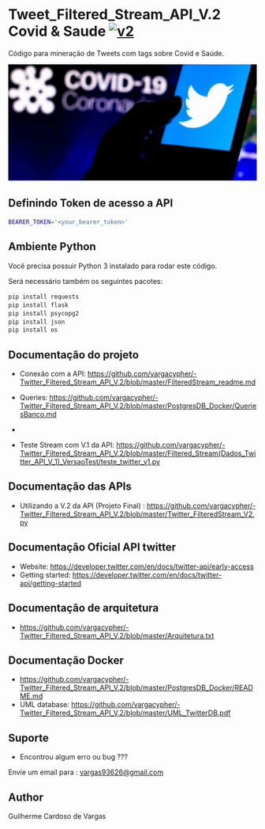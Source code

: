 # Tweet_Filtered_Stream_API_V.2 Covid & Saude [![v2](https://img.shields.io/endpoint?url=https%3A%2F%2Ftwbadges.glitch.me%2Fbadges%2Fv2)](https://developer.twitter.com/en/docs/twitter-api)

Código para mineração de Tweets com tags sobre Covid e Saúde.

<p align="center">
  <img src="/shot.png" >
</p>


## Definindo Token de acesso a API


```bash
BEARER_TOKEN='<your_bearer_token>'
```

## Ambiente Python 
Você precisa possuir Python 3 instalado para rodar este código. 

Será necessário também os seguintes pacotes:

```bash
pip install requests
pip install flask 
pip install psycopg2
pip install json 
pip install os
```

## Documentação do projeto

* Conexão com a API: https://github.com/vargacypher/-Twitter_Filtered_Stream_API_V.2/blob/master/FilteredStream_readme.md

* Queries: https://github.com/vargacypher/-Twitter_Filtered_Stream_API_V.2/blob/master/PostgresDB_Docker/QueriesBanco.md
*
* Teste Stream com V.1 da API: https://github.com/vargacypher/-Twitter_Filtered_Stream_API_V.2/blob/master/Filtered_Stream(Dados_Twitter_API_V_1)_VersaoTest/teste_twitter_v1.py


## Documentação das APIs

* Utilizando a V.2 da API (Projeto Final) : https://github.com/vargacypher/-Twitter_Filtered_Stream_API_V.2/blob/master/Twitter_FilteredStream_V2.py


## Documentação Oficial API twitter

* Website: https://developer.twitter.com/en/docs/twitter-api/early-access
* Getting started: https://developer.twitter.com/en/docs/twitter-api/getting-started


## Documentação de arquitetura

* https://github.com/vargacypher/-Twitter_Filtered_Stream_API_V.2/blob/master/Arquitetura.txt


## Documentação Docker

* https://github.com/vargacypher/-Twitter_Filtered_Stream_API_V.2/blob/master/PostgresDB_Docker/README.md
* UML database: https://github.com/vargacypher/-Twitter_Filtered_Stream_API_V.2/blob/master/UML_TwitterDB.pdf


## Suporte

* Encontrou algum erro ou bug ???

Envie um email para : vargas93626@gmail.com


## Author
Guilherme Cardoso de Vargas
